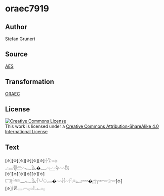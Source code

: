 # oraec7919

## Author

Stefan Grunert

## Source

[AES](https://github.com/simondschweitzer/aes)

## Transformation

[ORAEC](https://oraec.github.io/)

## License

<a rel="license" href="http://creativecommons.org/licenses/by-sa/4.0/"><img alt="Creative Commons License" style="border-width:0" src="https://i.creativecommons.org/l/by-sa/4.0/88x31.png" /></a><br />This work is licensed under a <a rel="license" href="http://creativecommons.org/licenses/by-sa/4.0/">Creative Commons Attribution-ShareAlike 4.0 International License</a>

## Text

[⯑][⯑][⯑][⯑][⯑][⯑]𓏶𓅱𓏏𓊖<br>
𓈎𓂋𓌟𓋴𓊭𓏏𓆑𓅓�𓊃𓏏𓈉𓊿𓏏𓏏𓀗<br>
[⯑][⯑][⯑][⯑][⯑][⯑]<br>
𓉐𓊤𓏐𓏊𓏖𓈖𓆑𓅓𓆳𓄋𓇳𓐙�𓏏𓏏𓌐𓆳𓏏𓍯𓎼𓂠𓏌𓏌𓏌�𓉲𓎱𓎟𓇳𓎟[⯑][⯑]𓌂𓏞𓂋𓇹𓊪𓏏𓎛𓊵𓏏𓊪<br>
